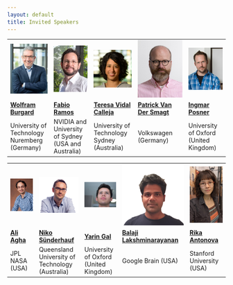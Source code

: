 ```yaml
---
layout: default
title: Invited Speakers
---
```


<table class="table-condensed">
<tbody>
<tr>
<td><div class="circular--portrait"><img src="/img/burgard.jpg" alt="Wolfram Burgard"></div></td>
<td><div class="circular--portrait"><img src="/img/ramos.png" alt="Fabio Ramos"></div></td>
<td><div class="circular--square"><img src="/img/vidal_calleja.png" alt="Teresa Vidal Calleja"></div></td>
<td><div class="circular--portrait"><img src="/img/smagt.jpg" alt="Patrick Van Der Smagt"></div></td>
<td><div class="circular--portrait"><img src="/img/posner4x.png" alt="Ingmar Posner"></div></td>
</tr>
<tr>
<td><a href="http://www2.informatik.uni-freiburg.de/~burgard/"><b>Wolfram Burgard</b></a></td>
<td><a href="https://fabioramos.github.io/Home.html"><b>Fabio Ramos</b></a></td>
<td><a href="https://profiles.uts.edu.au/Teresa.VidalCalleja"><b>Teresa Vidal Calleja</b></a></td>
<td><a href="https://argmax.ai/team/patrick-van-der-smagt/"><b>Patrick Van Der Smagt</b></a></td>
<td><a href="https://eng.ox.ac.uk/people/ingmar-posner/"><b>Ingmar Posner</b></a></td>
</tr>
<tr>
<td>University of Technology Nuremberg (Germany)</td>
<td>NVIDIA and University of Sydney (USA and Australia)</td>
<td>University of Technology Sydney (Australia)</td>
<td>Volkswagen (Germany)</td>
<td>University of Oxford (United Kingdom)</td>
</tr>
</tbody>
</table>

<table class="table table-condensed">
<tbody>
<tr>
<td><div class="circular--portrait"><img src="/img/agha.jpg" alt="Ali Agha"></div></td>
<td><div class="circular--square"><img src="/img/suenderhauf.png" alt="Niko Sünderhauf"></div></td>
<td><div class="circular--landscape"><img src="/img/gal.jpg" alt="Yarin Gal"></div></td>
<td><div class="circular--square"><img src="/img/balaji.png" alt="Balaji Lakshminarayanan"></div></td>
<td><div class="circular--portrait"><img src="/img/antonova.png" alt="Rika Antonova"></div></td>
</tr>
<tr>
<td><a href="https://aliagha.site/"><b>Ali Agha</b></a></td>
<td><a href="https://nikosuenderhauf.github.io/"><b>Niko Sünderhauf</b></a></td>
<td><a href="https://www.cs.ox.ac.uk/people/yarin.gal/website/"><b>Yarin Gal</b></a></td>
<td><a href="http://www.gatsby.ucl.ac.uk/~balaji/"><b>Balaji Lakshminarayanan</b></a></td>
<td><a href="https://contactrika.github.io/"><b>Rika Antonova</b></a></td>
</tr>
<tr>
<td>JPL NASA (USA)</td>
<td>Queensland University of Technology (Australia)</td>
<td>University of Oxford (United Kingdom)</td>
<td>Google Brain (USA)</td>
<td>Stanford University (USA)</td>
</tr>
</tbody>
</table>
